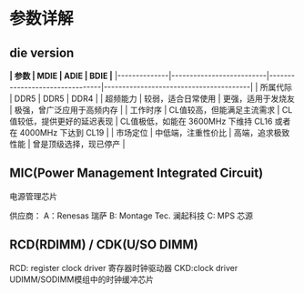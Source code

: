 # 参数详解 #

## die version ##

**| 参数         | MDIE                     | ADIE                           | BDIE                                   |**
|--------------|--------------------------|--------------------------------|----------------------------------------|
| 所属代际     | DDR5                    | DDR5                           | DDR4                                   |
| 超频能力     | 较弱，适合日常使用      | 更强，适用于发烧友             | 极强，曾广泛应用于高频内存            |
| 工作时序     | CL值较高，但能满足主流需求 | CL值较低，提供更好的延迟表现   | CL值极低，如能在 3600MHz 下维持 CL16 或者在 4000MHz 下达到 CL19 |
| 市场定位     | 中低端，注重性价比      | 高端，追求极致性能             | 曾是顶级选择，现已停产                |

## MIC(Power Management Integrated Circuit) ##

电源管理芯片

供应商：
A：Renesas 瑞萨  B: Montage Tec. 澜起科技  C: MPS 芯源

## RCD(RDIMM) / CDK(U/SO DIMM) ##

RCD: register clock driver   寄存器时钟驱动器
CKD:clock driver  UDIMM/SODIMM模组中的时钟缓冲芯片
